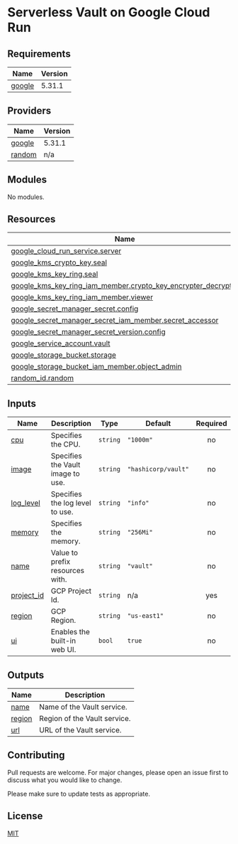 # Serverless Vault on Google Cloud Run

<!-- BEGIN_TF_DOCS -->
## Requirements

| Name | Version |
|------|---------|
| <a name="requirement_google"></a> [google](#requirement\_google) | 5.31.1 |

## Providers

| Name | Version |
|------|---------|
| <a name="provider_google"></a> [google](#provider\_google) | 5.31.1 |
| <a name="provider_random"></a> [random](#provider\_random) | n/a |

## Modules

No modules.

## Resources

| Name | Type |
|------|------|
| [google_cloud_run_service.server](https://registry.terraform.io/providers/hashicorp/google/5.31.1/docs/resources/cloud_run_service) | resource |
| [google_kms_crypto_key.seal](https://registry.terraform.io/providers/hashicorp/google/5.31.1/docs/resources/kms_crypto_key) | resource |
| [google_kms_key_ring.seal](https://registry.terraform.io/providers/hashicorp/google/5.31.1/docs/resources/kms_key_ring) | resource |
| [google_kms_key_ring_iam_member.crypto_key_encrypter_decrypter](https://registry.terraform.io/providers/hashicorp/google/5.31.1/docs/resources/kms_key_ring_iam_member) | resource |
| [google_kms_key_ring_iam_member.viewer](https://registry.terraform.io/providers/hashicorp/google/5.31.1/docs/resources/kms_key_ring_iam_member) | resource |
| [google_secret_manager_secret.config](https://registry.terraform.io/providers/hashicorp/google/5.31.1/docs/resources/secret_manager_secret) | resource |
| [google_secret_manager_secret_iam_member.secret_accessor](https://registry.terraform.io/providers/hashicorp/google/5.31.1/docs/resources/secret_manager_secret_iam_member) | resource |
| [google_secret_manager_secret_version.config](https://registry.terraform.io/providers/hashicorp/google/5.31.1/docs/resources/secret_manager_secret_version) | resource |
| [google_service_account.vault](https://registry.terraform.io/providers/hashicorp/google/5.31.1/docs/resources/service_account) | resource |
| [google_storage_bucket.storage](https://registry.terraform.io/providers/hashicorp/google/5.31.1/docs/resources/storage_bucket) | resource |
| [google_storage_bucket_iam_member.object_admin](https://registry.terraform.io/providers/hashicorp/google/5.31.1/docs/resources/storage_bucket_iam_member) | resource |
| [random_id.random](https://registry.terraform.io/providers/hashicorp/random/latest/docs/resources/id) | resource |

## Inputs

| Name | Description | Type | Default | Required |
|------|-------------|------|---------|:--------:|
| <a name="input_cpu"></a> [cpu](#input\_cpu) | Specifies the CPU. | `string` | `"1000m"` | no |
| <a name="input_image"></a> [image](#input\_image) | Specifies the Vault image to use. | `string` | `"hashicorp/vault"` | no |
| <a name="input_log_level"></a> [log\_level](#input\_log\_level) | Specifies the log level to use. | `string` | `"info"` | no |
| <a name="input_memory"></a> [memory](#input\_memory) | Specifies the memory. | `string` | `"256Mi"` | no |
| <a name="input_name"></a> [name](#input\_name) | Value to prefix resources with. | `string` | `"vault"` | no |
| <a name="input_project_id"></a> [project\_id](#input\_project\_id) | GCP Project Id. | `string` | n/a | yes |
| <a name="input_region"></a> [region](#input\_region) | GCP Region. | `string` | `"us-east1"` | no |
| <a name="input_ui"></a> [ui](#input\_ui) | Enables the built-in web UI. | `bool` | `true` | no |

## Outputs

| Name | Description |
|------|-------------|
| <a name="output_name"></a> [name](#output\_name) | Name of the Vault service. |
| <a name="output_region"></a> [region](#output\_region) | Region of the Vault service. |
| <a name="output_url"></a> [url](#output\_url) | URL of the Vault service. |
<!-- END_TF_DOCS -->

## Contributing

Pull requests are welcome. For major changes, please open an issue first
to discuss what you would like to change.

Please make sure to update tests as appropriate.

## License

[MIT](https://choosealicense.com/licenses/mit/)
